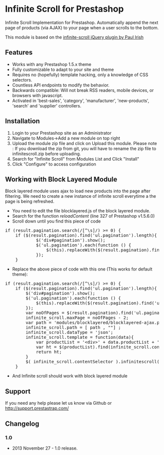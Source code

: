 Infinite Scroll for Prestashop
==========================

Infinite Scroll Implementation for Prestashop. Automatically append the next page of products (via AJAX) to your page when a user scrolls to the bottom. 

This module is based on the [infinite-scroll jQuery plugin by Paul Irish](https://github.com/paulirish/infinite-scroll)

## Features ##

* Works with any Prestashop 1.5.x theme
* Fully customizable to adapt to your site and theme
* Requires no (hopefully) template hacking, only a knowledge of CSS selectors.
* Countless API endpoints to modify the behavior.
* Backwards compatible: Will not break RSS readers, mobile devices, or browsers with javascript.
* Activated in 'best-sales', 'category', 'manufacturer', 'new-products', 'search' and 'supplier' controllers.

## Installation ##

1. Login to your Prestashop site as an Administrator
2. Navigate to Modules->Add a new module on top right
3. Upload the module zip file and click on Upload this module. Please note : If you download the zip from git, you will have to rename the zip file to infinitescroll.zip before uploading.
4. Search for "Infinite Scroll" from Modules List and Click "Install"
5. Click "Configure" to access configuration

## Working with Block Layered Module ##

Block layered module uses ajax to load new products into the page after filtering. We need to create a new instance of infinite scroll everytime a the page is being refreshed. 

* You need to edit the file blocklayered.js of the block layered module. 
* Search for the function *reloadContent* (line 327 of Prestashop v1.5.6.0)
* Scroll down until you find this piece of code 
<pre>
if (result.pagination.search(/[^\s]/) >= 0) {
    if ($(result.pagination).find('ul.pagination').length){
        	$('div#pagination').show();
		    $('ul.pagination').each(function () {
		    	$(this).replaceWith($(result.pagination).find('ul.pagination'));
    		});
	}
</pre>
* Replace the above piece of code with this one (This works for default theme):
<pre>
if (result.pagination.search(/[^\s]/) >= 0) {
	if ($(result.pagination).find('ul.pagination').length){
		$('div#pagination').show();
		$('ul.pagination').each(function () {
			$(this).replaceWith($(result.pagination).find('ul.pagination'));
		});
		var noOfPages = $(result.pagination).find('ul.pagination > li').length; //Write the login to find the no of pages in your theme
		infinite_scroll.maxPage = noOfPages - 2;
		var path = 'modules/blocklayered/blocklayered-ajax.php?'+data+params_plus+n+'&p=';
		infinite_scroll.path = [ path , ""] ;
		infinite_scroll.dataType = 'json';
		infinite_scroll.template = function(data){
			var productList = '&lt;div&gt;' + data.productList + '&lt;/div&gt;';
			var ht = $(productList).find(infinite_scroll.contentSelector).html();
			return ht;
		}
		$( infinite_scroll.contentSelector ).infinitescroll( infinite_scroll, function(newElements, data, url) { eval(infinite_scroll.callback); });
	}
</pre>
* And Infinite scroll should work with block layered module

## Support ##

If you need any help please let us know via Github or http://support.prestastrap.com/

## Changelog ##

### 1.0 ###
* 2013 November 27 - 1.0 release.

